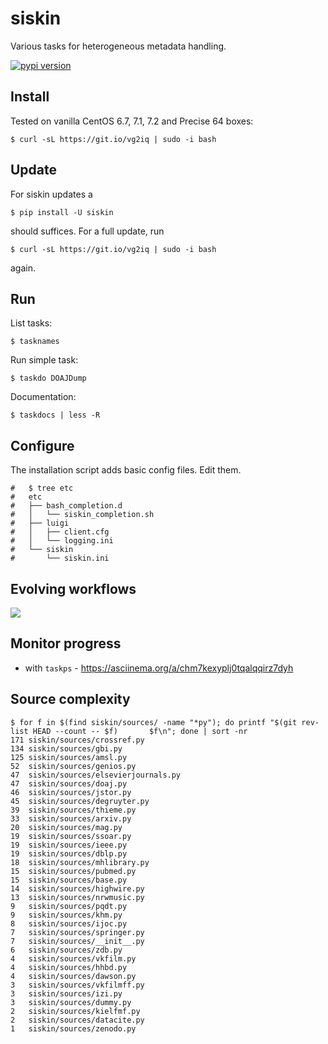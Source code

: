 siskin
======

Various tasks for heterogeneous metadata handling.

[![pypi version](http://img.shields.io/pypi/v/siskin.svg?style=flat)](https://pypi.python.org/pypi/siskin)

Install
-------

Tested on vanilla CentOS 6.7, 7.1, 7.2 and Precise 64 boxes:

    $ curl -sL https://git.io/vg2iq | sudo -i bash

Update
------

For siskin updates a

```
$ pip install -U siskin
```

should suffices. For a full update, run

```
$ curl -sL https://git.io/vg2iq | sudo -i bash
```

again.

Run
---

List tasks:

    $ tasknames

Run simple task:

    $ taskdo DOAJDump

Documentation:

    $ taskdocs | less -R

Configure
---------

The installation script adds basic config files. Edit them.

```
#   $ tree etc
#   etc
#   ├── bash_completion.d
#   │   └── siskin_completion.sh
#   ├── luigi
#   │   ├── client.cfg
#   │   └── logging.ini
#   └── siskin
#       └── siskin.ini
```

Evolving workflows
------------------

![](http://i.imgur.com/8bFvSvN.gif)

Monitor progress
----------------

* with `taskps` - https://asciinema.org/a/chm7kexyplj0tqalqqirz7dyh

Source complexity
-----------------

```shell
$ for f in $(find siskin/sources/ -name "*py"); do printf "$(git rev-list HEAD --count -- $f)       $f\n"; done | sort -nr
171	siskin/sources/crossref.py
134	siskin/sources/gbi.py
125	siskin/sources/amsl.py
52	siskin/sources/genios.py
47	siskin/sources/elsevierjournals.py
47	siskin/sources/doaj.py
46	siskin/sources/jstor.py
45	siskin/sources/degruyter.py
39	siskin/sources/thieme.py
33	siskin/sources/arxiv.py
20	siskin/sources/mag.py
19	siskin/sources/ssoar.py
19	siskin/sources/ieee.py
19	siskin/sources/dblp.py
18	siskin/sources/mhlibrary.py
15	siskin/sources/pubmed.py
15	siskin/sources/base.py
14	siskin/sources/highwire.py
13	siskin/sources/nrwmusic.py
9	siskin/sources/pqdt.py
9	siskin/sources/khm.py
8	siskin/sources/ijoc.py
7	siskin/sources/springer.py
7	siskin/sources/__init__.py
6	siskin/sources/zdb.py
4	siskin/sources/vkfilm.py
4	siskin/sources/hhbd.py
4	siskin/sources/dawson.py
3	siskin/sources/vkfilmff.py
3	siskin/sources/izi.py
3	siskin/sources/dummy.py
2	siskin/sources/kielfmf.py
2	siskin/sources/datacite.py
1	siskin/sources/zenodo.py
```

